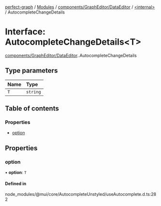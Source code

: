[perfect-graph](../README.md) / [Modules](../modules.md) / [components/GraphEditor/DataEditor](../modules/components_GraphEditor_DataEditor.md) / [<internal\>](../modules/components_GraphEditor_DataEditor._internal_.md) / AutocompleteChangeDetails

# Interface: AutocompleteChangeDetails<T\>

[components/GraphEditor/DataEditor](../modules/components_GraphEditor_DataEditor.md).[<internal>](../modules/components_GraphEditor_DataEditor._internal_.md).AutocompleteChangeDetails

## Type parameters

| Name | Type |
| :------ | :------ |
| `T` | `string` |

## Table of contents

### Properties

- [option](components_GraphEditor_DataEditor._internal_.AutocompleteChangeDetails.md#option)

## Properties

### option

• **option**: `T`

#### Defined in

node_modules/@mui/core/AutocompleteUnstyled/useAutocomplete.d.ts:282
